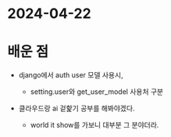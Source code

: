 # 2024-04-22

# 배운 점
- django에서 auth user 모델 사용시, 
  - setting.user와 get_user_model 사용처 구분

- 클라우드랑 ai 겉핥기 공부를 해봐야겠다.
  - world it show를 가보니 대부분 그 분야더라.